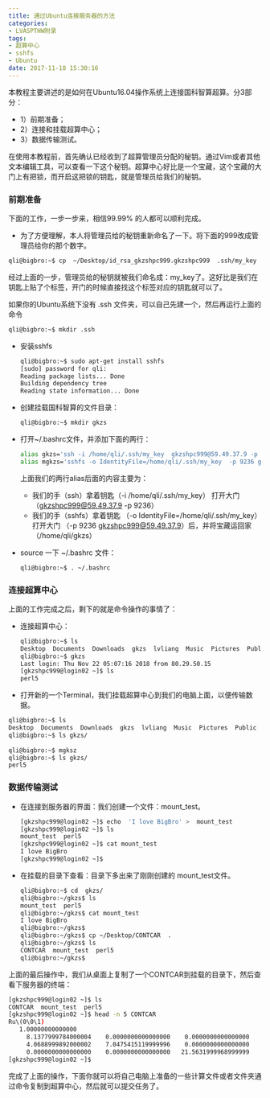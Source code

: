 ```yaml
---
title: 通过Ubuntu连接服务器的方法
categories: 
- LVASPTHW附录
tags: 
- 超算中心
- sshfs
- Ubuntu
date: 2017-11-18 15:30:16
---
```




本教程主要讲述的是如何在Ubuntu16.04操作系统上连接国科智算超算。分3部分：

* 1）前期准备； 
* 2）连接和挂载超算中心； 
* 3）数据传输测试。

在使用本教程前，首先确认已经收到了超算管理员分配的秘钥。通过Vim或者其他文本编辑工具，可以查看一下这个秘钥。超算中心好比是一个宝藏，这个宝藏的大门上有把锁，而开启这把锁的钥匙，就是管理员给我们的秘钥。



### 前期准备

下面的工作，一步一步来，相信99.99% 的人都可以顺利完成。

* 为了方便理解，本人将管理员给的秘钥重新命名了一下。将下面的999改成管理员给你的那个数字。

```bash
qli@bigbro:~$ cp  ~/Desktop/id_rsa_gkzshpc999.gkzshpc999  .ssh/my_key
```

经过上面的一步，管理员给的秘钥就被我们命名成：my_key了。这好比是我们在钥匙上贴了个标签，开门的时候直接找这个标签对应的钥匙就可以了。

如果你的Ubuntu系统下没有 .ssh 文件夹，可以自己先建一个，然后再运行上面的命令

```bash
qli@bigbro:~$ mkdir .ssh
```

* 安装sshfs 

  ```bash
  qli@bigbro:~$ sudo apt-get install sshfs 
  [sudo] password for qli: 
  Reading package lists... Done
  Building dependency tree       
  Reading state information... Done
  ```

* 创建挂载国科智算的文件目录：

  ```bash
  qli@bigbro:~$ mkdir gkzs
  ```

* 打开~/.bashrc文件，并添加下面的两行：

  ```bash
  alias gkzs='ssh -i /home/qli/.ssh/my_key  gkzshpc999@59.49.37.9 -p 9236'
  alias mgkzs='sshfs -o IdentityFile=/home/qli/.ssh/my_key  -p 9236 gkzshpc999@59.49.37.9:  /home/qli/gkzs'
  ```

  上面我们的两行alias后面的内容主要为：

  * 我们的手（ssh）拿着钥匙（-i /home/qli/.ssh/my_key） 打开大门 （gkzshpc999@59.49.37.9 -p 9236）
  * 我们的手（sshfs）拿着钥匙 （-o IdentityFile=/home/qli/.ssh/my_key） 打开大门 （-p 9236 gkzshpc999@59.49.37.9）后，并将宝藏运回家（/home/qli/gkzs） 

* source 一下 ~/.bashrc 文件：

  ```bash
  qli@bigbro:~$ . ~/.bashrc
  ```


### 连接超算中心

上面的工作完成之后，剩下的就是命令操作的事情了：

* 连接超算中心：

  ```bash
  qli@bigbro:~$ ls
  Desktop  Documents  Downloads  gkzs  lvliang  Music  Pictures  Public  SCVPN  teklahome  Templates  Videos
  qli@bigbro:~$ gkzs
  Last login: Thu Nov 22 05:07:16 2018 from 80.29.50.15
  [gkzshpc999@login02 ~]$ ls
  perl5
  ```

* 打开新的一个Terminal，我们挂载超算中心到我们的电脑上面，以便传输数据。

```bash
qli@bigbro:~$ ls
Desktop  Documents  Downloads  gkzs  lvliang  Music  Pictures  Public  SCVPN  teklahome  Templates  Videos
qli@bigbro:~$ ls gkzs/
 
qli@bigbro:~$ mgksz
qli@bigbro:~$ ls gkzs/
perl5
```



### 数据传输测试

* 在连接到服务器的界面：我们创建一个文件：mount_test。

  ```bash
  [gkzshpc999@login02 ~]$ echo  'I love BigBro' >  mount_test
  [gkzshpc999@login02 ~]$ ls
  mount_test  perl5
  [gkzshpc999@login02 ~]$ cat mount_test 
  I love BigBro
  [gkzshpc999@login02 ~]$ 
  ```



* 在挂载的目录下查看：目录下多出来了刚刚创建的 mount_test文件。

  ```bash
  qli@bigbro:~$ cd  gkzs/
  qli@bigbro:~/gkzs$ ls
  mount_test  perl5
  qli@bigbro:~/gkzs$ cat mount_test 
  I love BigBro
  qli@bigbro:~/gkzs$ 
  qli@bigbro:~/gkzs$ cp ~/Desktop/CONTCAR  .
  qli@bigbro:~/gkzs$ ls
  CONTCAR  mount_test  perl5
  qli@bigbro:~/gkzs$ 
  ```

上面的最后操作中，我们从桌面上复制了一个CONTCAR到挂载的目录下，然后查看下服务器的终端：

```bash
[gkzshpc999@login02 ~]$ ls
CONTCAR  mount_test  perl5
[gkzshpc999@login02 ~]$ head -n 5 CONTCAR  
Ru\(0\0\1)                              
   1.00000000000000     
     8.1377999784000004    0.0000000000000000    0.0000000000000000
     4.0688999892000002    7.0475415119999996    0.0000000000000000
     0.0000000000000000    0.0000000000000000   21.5631999968999999
[gkzshpc999@login02 ~]$ 
```



完成了上面的操作，下面你就可以将自己电脑上准备的一些计算文件或者文件夹通过命令复制到超算中心，然后就可以提交任务了。